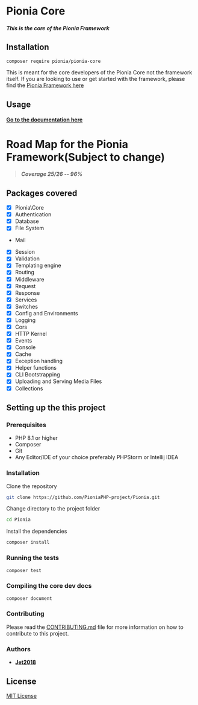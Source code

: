 # Pionia Core

##### This is the core of the Pionia Framework


## Installation

```bash
composer require pionia/pionia-core
```
This is meant for the core developers of the Pionia Core not the framework itself.
If you are looking to use or get started with the framework, please find the [Pionia Framework here](https://github.com/PioniaPHP-project/Application)

## Usage

#### [Go to the documentation here](https://pioniaphp-project.github.io/Pionia/)

# Road Map for the Pionia Framework(Subject to change)

> ##### Coverage 25/26 -- 96%

## Packages covered

- [x] Pionia\Core
- [x] Authentication
- [x] Database
- [x] File System
-  Mail
- [x] Session
- [x] Validation
- [x] Templating engine
- [x] Routing
- [x] Middleware
- [x] Request
- [x] Response
- [x] Services
- [x] Switches
- [x] Config and Environments
- [x] Logging
- [x] Cors
- [x] HTTP Kernel
- [x] Events
- [x] Console
- [x] Cache
- [x] Exception handling
- [x] Helper functions
- [x] CLI Bootstrapping
- [x] Uploading and Serving Media Files
- [x] Collections

## Setting up the this project

### Prerequisites

- PHP 8.1 or higher
- Composer
- Git
- Any Editor/IDE of your choice preferably PHPStorm or Intellij IDEA

### Installation

Clone the repository

```bash
git clone https://github.com/PioniaPHP-project/Pionia.git
```

Change directory to the project folder

```bash
cd Pionia
```

Install the dependencies

```bash
composer install
```

### Running the tests

```bash
composer test
```

### Compiling the core dev docs

```bash
composer document
```

### Contributing

Please read the [CONTRIBUTING.md](/CONTRIBUTING.md) file for more information on how to contribute to this project.

### Authors

- [**Jet2018**](https://github.com/jet2018)

## License
[MIT License](https://github.com/PioniaPHP-project/.github/blob/main/profile/LICENCE.md)

